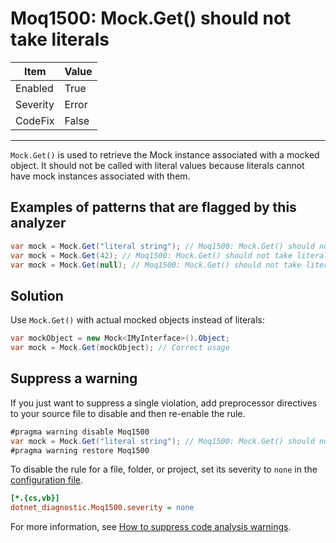 # Moq1500: Mock.Get() should not take literals

| Item     | Value |
| -------- | ----- |
| Enabled  | True  |
| Severity | Error |
| CodeFix  | False |
---

`Mock.Get()` is used to retrieve the Mock instance associated with a mocked object. It should not be called with literal values because literals cannot have mock instances associated with them.

## Examples of patterns that are flagged by this analyzer

```csharp
var mock = Mock.Get("literal string"); // Moq1500: Mock.Get() should not take literals
var mock = Mock.Get(42); // Moq1500: Mock.Get() should not take literals
var mock = Mock.Get(null); // Moq1500: Mock.Get() should not take literals
```

## Solution

Use `Mock.Get()` with actual mocked objects instead of literals:

```csharp
var mockObject = new Mock<IMyInterface>().Object;
var mock = Mock.Get(mockObject); // Correct usage
```

## Suppress a warning

If you just want to suppress a single violation, add preprocessor directives to
your source file to disable and then re-enable the rule.

```csharp
#pragma warning disable Moq1500
var mock = Mock.Get("literal string"); // Moq1500: Mock.Get() should not take literals
#pragma warning restore Moq1500
```

To disable the rule for a file, folder, or project, set its severity to `none`
in the
[configuration file](https://learn.microsoft.com/en-us/dotnet/fundamentals/code-analysis/configuration-files).

```ini
[*.{cs,vb}]
dotnet_diagnostic.Moq1500.severity = none
```

For more information, see
[How to suppress code analysis warnings](https://learn.microsoft.com/en-us/dotnet/fundamentals/code-analysis/suppress-warnings).